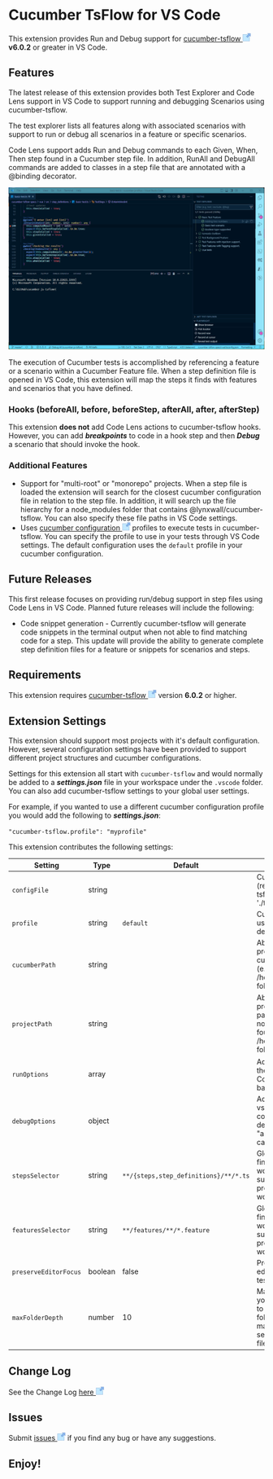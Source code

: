 # Cucumber TsFlow for VS Code
<base target="_blank">

This extension provides Run and Debug support for [cucumber-tsflow ![](images/external-link-16.png)](https://www.npmjs.com/package/@lynxwall/cucumber-tsflow) **v6.0.2** or greater in VS Code.

## Features

The latest release of this extension provides both Test Explorer and Code Lens support in VS Code to support running and debugging Scenarios using cucumber-tsflow. 

The test explorer lists all features along with associated scenarios with support to run or debug all scenarios in a feature or specific scenarios.

Code Lens support adds Run and Debug commands to each Given, When, Then step found in a Cucumber step file. In addition, RunAll and DebugAll commands are added to classes in a step file that are annotated with a @binding decorator.

![Run or Debug cucumber-tsflow](images/CucumberVscode.gif)

The execution of Cucumber tests is accomplished by referencing a feature or a scenario within a Cucumber Feature file.  When a step definition file is opened in VS Code, this extension will map the steps it finds with features and scenarios that you have defined. 

### Hooks (beforeAll, before, beforeStep, afterAll, after, afterStep)

This extension **does not** add Code Lens actions to cucumber-tsflow hooks. However, you can add ***breakpoints*** to code in a hook step and then ***Debug*** a scenario that should invoke the hook.

### Additional Features

- Support for "multi-root" or "monorepo" projects. When a step file is loaded the extension will search for the closest cucumber configuration file in relation to the step file. In addition, it will search up the file hierarchy for a node_modules folder that contains @lynxwall/cucumber-tsflow. You can also specify these file paths in VS Code settings.
- Uses [cucumber configuration ![](images/external-link-16.png)](https://github.com/cucumber/cucumber-js/blob/v8.0.0/docs/configuration.md) profiles to execute tests in cucumber-tsflow. You can specify the profile to use in your tests through VS Code settings. The default configuration uses the `default` profile in your cucumber configuration.

## Future Releases

This first release focuses on providing run/debug support in step files using Code Lens in VS Code. Planned future releases will include the following:

- Code snippet generation - Currently cucumber-tsflow will generate code snippets in the terminal output when not able to find matching code for a step. This update will provide the ability to generate complete step definition files for a feature or snippets for scenarios and steps.

## Requirements

This extension requires [cucumber-tsflow ![](images/external-link-16.png)](https://www.npmjs.com/package/@lynxwall/cucumber-tsflow) version **6.0.2** or higher.

## Extension Settings

This extension should support most projects with it's default configuration. However, several configuration settings have been provided to support different project structures and cucumber configurations.

Settings for this extension all start with `cucumber-tsflow` and would normally be added to a ***settings.json*** file in your workspace under the `.vscode` folder. You can also add cucumber-tsflow settings to your global user settings.

For example, if you wanted to use a different cucumber configuration profile you would add the following to ***settings.json***:

`"cucumber-tsflow.profile": "myprofile"`

This extension contributes the following settings:

| Setting                   | Type    | Default                               | Description                                                  |
| ------------------------- | ------- | ------------------------------------- | ------------------------------------------------------------ |
| `configFile`              | string  |                                       | Cucumber config file (relative to cucumber-tsflow.projectPath e.g. './test/cucumber.json') |
| `profile`                 | string  | `default`                             | Cucumber profile to use when running or debugging tests.     |
| `cucumberPath`            | string  |                                       | Absolute path to project directory where cucumber.json is found (e.g. /home/me/project/sub-folder/test) |
| `projectPath`             | string  |                                       | Absolute path to project directory where packages.json and node_modules are found (e.g. /home/me/project/sub-folder) |
| `runOptions`              | array   |                                       | Add [CLI Options ![](images/external-link-16.png)](https://github.com/LynxWall/cucumber-js-tsflow#new-configuration-options) to the Cucumber-tsflow Command. (e.g. ['--backtrace', 'true']) |
| `debugOptions`            | object  |                                       | Add or overwrite vscode debug configurations (only in debug mode) (e.g. { \"args\": [\"--no-cache\"] }) |
| `stepsSelector`    | string  | `**/{steps,step_definitions}/**/*.ts` | Glob pattern used to find step files in your workspace. The default supports multiple test projects in a workspace. |
| `featuresSelector` | string  | `**/features/**/*.feature`            | Glob pattern used to find feature files in your workspace. The default supports multiple test projects in a workspace. |
| `preserveEditorFocus`     | boolean | false                                 | Preserve focus on editor when running tests                  |
| `maxFolderDepth` | number | 10 | Max folder depth for your workspace. Used to search parent folders for closest matching Cucumber settings file for a step file. |

## Change Log

See the Change Log [here ![](images/external-link-16.png)](CHANGELOG.md)

## Issues

Submit [issues ![](images/external-link-16.png)](https://github.com/LynxWall/cucumber-tsflow-vscode/issues) if you find any bug or have any suggestions.

## Enjoy!
